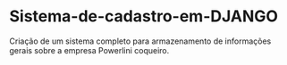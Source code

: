 # Sistema-de-cadastro-em-DJANGO
Criação de um sistema completo para armazenamento de informações gerais sobre a empresa Powerlini coqueiro.
